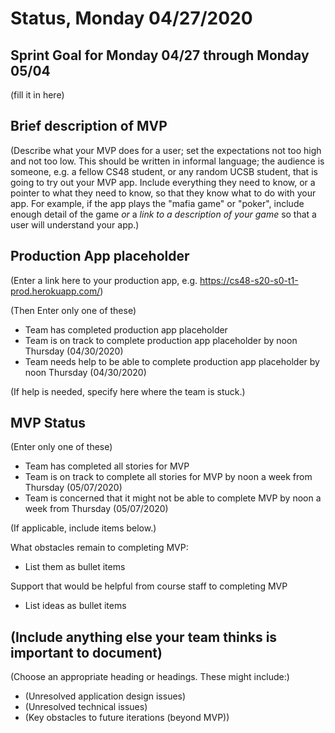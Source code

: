 # Status, Monday 04/27/2020

## Sprint Goal for Monday 04/27 through Monday 05/04

(fill it in here)

## Brief description of MVP

(Describe what your MVP does for a user; set the expectations not too high and not too low. This should be written 
in informal language; the audience is someone, e.g. a fellow CS48 student, or any random UCSB student, that is going
to try out your MVP app.   Include everything they need to know, or a pointer to what they need to know, so that
they know what to do with your app.    For example, if the app plays the "mafia game" or "poker", include enough
detail of the game *or* a *link to a description of your game* so that a user will understand your app.)

## Production App placeholder

(Enter a link here to your production app, e.g. <https://cs48-s20-s0-t1-prod.herokuapp.com/>)

(Then Enter only one of these)

* Team has completed production app placeholder
* Team is on track to complete production app placeholder by noon Thursday (04/30/2020)
* Team needs help to be able to complete production app placeholder by noon Thursday (04/30/2020)

(If help is needed, specify here where the team is stuck.)

## MVP Status

(Enter only one of these)

* Team has completed all stories for MVP
* Team is on track to complete all stories for MVP by noon a week from Thursday (05/07/2020)
* Team is concerned that it might not be able to complete MVP by noon a week from Thursday (05/07/2020)

(If applicable, include items below.)

What obstacles remain to completing MVP:
* List them as bullet items

Support that would be helpful from course staff to completing MVP
* List ideas as bullet items

## (Include anything else your team thinks is important to document)

(Choose an appropriate heading or headings.  These might include:)

* (Unresolved application design issues)
* (Unresolved technical issues)
* (Key obstacles to future iterations (beyond MVP))
